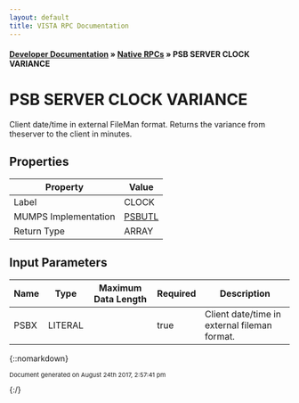 ```yaml
---
layout: default
title: VISTA RPC Documentation
---
```


#### [Developer Documentation](../index) &#187; [Native RPCs](TableOfContents) &#187; PSB SERVER CLOCK VARIANCE<br/>
# PSB SERVER CLOCK VARIANCE

Client date/time in external FileMan format. Returns the variance from theserver to the client in minutes.

## Properties

Property | Value
--- | ---
Label | CLOCK
MUMPS Implementation | [PSBUTL](http://code.osehra.org/dox/Routine_PSBUTL_source.html)
Return Type | ARRAY


## Input Parameters

Name | Type | Maximum Data Length | Required | Description
--- | --- | --- | --- | ---
PSBX | LITERAL |  | true | Client date/time in external fileman format.



{::nomarkdown} <br/><p style="font-size: 11px">Document generated on August 24th 2017, 2:57:41 pm</p>{:/}